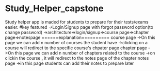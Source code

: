# Study_Helper_capstone
Study helper app is maded for students to prepare for their tests/exams easier.
#key featured
->Login/Signup page with forgot password option(to change password)
->architecture=>login/signup=>course page=>chapter page=>notespage
======explanation==========
course page
->On this page we can add n number of courses the student have
->clicking on a course will redirect to the specific course's chpater page
chapter page
->On this page we can add n number of chapters related to the course
->on clickin the course , it will redirect to the notes page of the chapter
notes page
->in this page students can add their notes to prepare later
